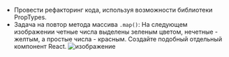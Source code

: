 - Провести рефакторинг кода, используя возможности библиотеки PropTypes.
- Задача на повтор метода массива `.map()`:
  На следующем изображении четные числа выделены зеленым цветом, нечетные - желтым, а простые числа - красным. Создайте подобный отдельный компонент React.
  ![изображение](https://user-images.githubusercontent.com/88904845/173187711-9530e88b-be8a-4e52-b739-9d5a94ecdfe2.png)
